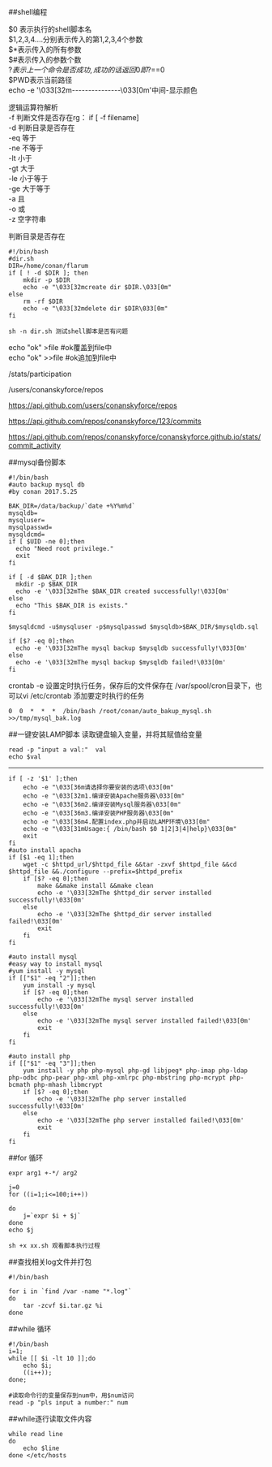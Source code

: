 ##shell编程

$0 表示执行的shell脚本名  
$1,2,3,4....分别表示传入的第1,2,3,4个参数  
$*表示传入的所有参数  
$#表示传入的参数个数  
$?表示上一个命令是否成功,成功的话返回0即$?==0  
$PWD表示当前路径  
echo -e '\033[32m---------------\033[0m'中间-显示颜色  

逻辑运算符解析  
-f 判断文件是否存在rg： if [ -f filename]  
-d 判断目录是否存在  
-eq 等于  
-ne 不等于  
-lt 小于  
-gt 大于  
-le 小于等于  
-ge 大于等于  
-a  且  
-o  或  
-z  空字符串  

判断目录是否存在  
	
	#!/bin/bash
	#dir.sh
	DIR=/home/conan/flarum
	if [ ! -d $DIR ]; then
		mkdir -p $DIR
		echo -e "\033[32mcreate dir $DIR.\033[0m"
	else
		rm -rf $DIR
		echo -e "\033[32mdelete dir $DIR\033[0m"
	fi

	sh -n dir.sh 测试shell脚本是否有问题

echo "ok" >file #ok覆盖到file中  
echo "ok" >>file #ok追加到file中  


/stats/participation

/users/conanskyforce/repos

https://api.github.com/users/conanskyforce/repos

https://api.github.com/repos/conanskyforce/123/commits

https://api.github.com/repos/conanskyforce/conanskyforce.github.io/stats/commit_activity

##mysql备份脚本  

	#!/bin/bash
	#auto backup mysql db
	#by conan 2017.5.25
	
	BAK_DIR=/data/backup/`date +%Y%m%d`
	mysqldb=
	mysqluser=
	mysqlpasswd=
	mysqldcmd=
	if [ $UID -ne 0];then
	  echo "Need root privilege."
	  exit
	fi
	
	if [ -d $BAK_DIR ];then
	  mkdir -p $BAK_DIR
	  echo -e '\033[32mThe $BAK_DIR created successfully!\033[0m'
	else
	  echo "This $BAK_DIR is exists."
	fi
	
	$mysqldcmd -u$mysqluser -p$mysqlpasswd $mysqldb>$BAK_DIR/$mysqldb.sql
	
	if [$? -eq 0];then
	  echo -e '\033[32mThe mysql backup $mysqldb successfully!\033[0m'
	else
	  echo -e '\033[32mThe mysql backup $mysqldb failed!\033[0m'
	fi

crontab -e 设置定时执行任务，保存后的文件保存在 /var/spool/cron目录下，也可以vi /etc/crontab 添加要定时执行的任务  

	0  0  *  *  *  /bin/bash /root/conan/auto_bakup_mysql.sh >>/tmp/mysql_bak.log

##一键安装LAMP脚本
读取键盘输入变量，并将其赋值给变量  

	read -p "input a val:"  val
	echo $val

***

	if [ -z '$1' ];then
		echo -e "\033[36m请选择你要安装的选项\033[0m"
		echo -e "\033[32m1.编译安装Apache服务器\033[0m"
		echo -e "\033[36m2.编译安装Mysql服务器\033[0m"
		echo -e "\033[36m3.编译安装PHP服务器\033[0m"
		echo -e "\033[36m4.配置index.php并启动LAMP环境\033[0m"
		echo -e "\033[31mUsage:{ /bin/bash $0 1|2|3|4|help}\033[0m"
		exit
	fi
	#auto install apacha
	if [$1 -eq 1];then
		wget -c $httpd_url/$httpd_file &&tar -zxvf $httpd_file &&cd $httpd_file &&./configure --prefix=$httpd_prefix
		if [$? -eq 0];then
			make &&make install &&make clean
			echo -e '\033[32mThe $httpd_dir server installed successfully!\033[0m'
		else
			echo -e '\033[32mThe $httpd_dir server installed failed!\033[0m'
			exit
		fi
	fi
	
	#auto install mysql
	#easy way to install mysql
	#yum install -y mysql
	if [["$1" -eq "2"]];then
		yum install -y mysql
		if [$? -eq 0];then
			echo -e '\033[32mThe mysql server installed successfully!\033[0m'
		else
			echo -e '\033[32mThe mysql server installed failed!\033[0m'
			exit
		fi
	fi
	
	#auto install php
	if [["$1" -eq "3"]];then
		yum install -y php php-mysql php-gd libjpeg* php-imap php-ldap php-odbc php-pear php-xml php-xmlrpc php-mbstring php-mcrypt php-bcmath php-mhash libmcrypt
		if [$? -eq 0];then
			echo -e '\033[32mThe php server installed successfully!\033[0m'
		else
			echo -e '\033[32mThe php server installed failed!\033[0m'
			exit
		fi
	fi

##for 循环  

	expr arg1 +-*/ arg2

	j=0
	for ((i=1;i<=100;i++))
	
	do
		j=`expr $i + $j`
	done
	echo $j
	
	sh +x xx.sh 观看脚本执行过程

##查找相关log文件并打包

	#!/bin/bash
	
	for i in `find /var -name "*.log"`
	do
		tar -zcvf $i.tar.gz %i
	done

##while 循环

	#!/bin/bash
	i=1;
	while [[ $i -lt 10 ]];do
		echo $i;
		((i++));
	done;
	
	#读取命令行的变量保存到num中，用$num访问
	read -p "pls input a number:" num


##while逐行读取文件内容

	while read line
	do
		echo $line
	done </etc/hosts













